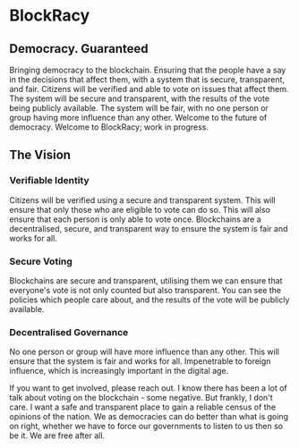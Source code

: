 # BlockRacy
## Democracy. Guaranteed 

Bringing democracy to the blockchain. Ensuring that the people have a say in the decisions that affect them, with a system that is secure, transparent, and fair. Citizens will be verified and able to vote on issues that affect them. The system will be secure and transparent, with the results of the vote being publicly available. The system will be fair, with no one person or group having more influence than any other. Welcome to the future of democracy. Welcome to BlockRacy; work in progress.


## The Vision

### Verifiable Identity

Citizens will be verified using a secure and transparent system. This will ensure that only those who are eligible to vote can do so. This will also ensure that each person is only able to vote once. Blockchains are a decentralised, secure, and transparent way to ensure the system is fair and works for all.

### Secure Voting

Blockchains are secure and transparent, utilising them we can ensure that everyone's vote is not only counted but also transparent. You can see the policies which people care about, and the results of the vote will be publicly available. 

### Decentralised Governance

No one person or group will have more influence than any other. This will ensure that the system is fair and works for all. Impenetrable to foreign influence, which is increasingly important in the digital age. 


If you want to get involved, please reach out. I know there has been a lot of talk about voting on the blockchain - some negative. But frankly, I don't care. I want a safe and transparent place to gain a reliable census of the opinions of the nation. We as democracies can do better than what is going on right, whether we have to force our governments to listen to us then so be it. We are free after all.

